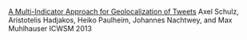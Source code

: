 [A Multi-Indicator Approach for Geolocalization of Tweets](http://www.tk.informatik.tu-darmstadt.de/de/people/axel-schulz/?no_cache=1&cid=29391&did=16204&sechash=c734dc52)
Axel Schulz, Aristotelis Hadjakos, Heiko Paulheim, Johannes Nachtwey, and Max Muhlhauser
ICWSM 2013
